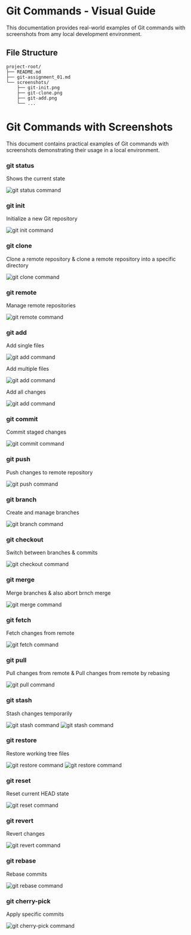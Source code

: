 # Git Commands - Visual Guide

This documentation provides real-world examples of Git commands with screenshots from amy local development environment.

## File Structure
```
project-root/
├── README.md
├── git-assignment_01.md
└── screenshots/
    ├── git-init.png
    ├── git-clone.png
    ├── git-add.png
    └── ...
```

# Git Commands with Screenshots

This document contains practical examples of Git commands with screenshots demonstrating their usage in a local environment.

### git status
Shows the current state 

![git status command](./screenshots/git-status.png)

### git init
Initialize a new Git repository

![git init command](./screenshots/git-init.png)

### git clone
Clone a remote repository & clone a remote repository into a specific directory

![git clone command](./screenshots/git-clone.png)

### git remote
Manage remote repositories

![git remote command](./screenshots/git-remote.png)

### git add
Add single files

![git add command](./screenshots/git-add-1.png)

Add multiple files

![git add command](./screenshots/git-add-2.png)

Add all changes

![git add command](./screenshots/git-add-3.png)

### git commit
Commit staged changes

![git commit command](./screenshots/git-commit.png)

### git push
Push changes to remote repository

![git push command](./screenshots/git-push.png)

### git branch
Create and manage branches

![git branch command](./screenshots/git-branch.png)

### git checkout
Switch between branches & commits

![git checkout command](./screenshots/git-checkout.png)

### git merge
Merge branches & also abort brnch merge

![git merge command](./screenshots/git-merge.png)

### git fetch
Fetch changes from remote

![git fetch command](./screenshots/git-fetch.png)

### git pull
Pull changes from remote & Pull changes from remote by rebasing

![git pull command](./screenshots/git-pull.png)

### git stash
Stash changes temporarily

![git stash command](./screenshots/git-stash-1.png)
![git stash command](./screenshots/git-stash-2.png)

### git restore
Restore working tree files

![git restore command](./screenshots/git-restore-1.png)
![git restore command](./screenshots/git-restore-2.png)

### git reset
Reset current HEAD state

![git reset command](./screenshots/git-reset.png)

### git revert
Revert changes

![git revert command](./screenshots/git-revert.png)

### git rebase
Rebase commits

![git rebase command](./screenshots/git-rebase.png)

### git cherry-pick
Apply specific commits

![git cherry-pick command](./screenshots/git-cherry-pick.png)